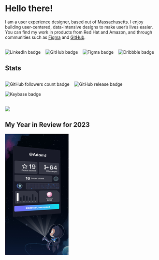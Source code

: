# Hello there!

I am a user experience designer, based out of Massachusetts. I enjoy building user-centered, data-intensive designs to make user’s lives easier. You can find my work in products from Red Hat and Amazon, and through communities such as [Figma](https://www.figma.com/@adamj) and [GitHub](https://www.github.com/adamj).

<div style="display: flex; flex-direction: row; flex-grow: 1; flex-wrap: wrap; justify-content: start; gap: 16px 16px; margin: 32px 0;">
  <a href="https://www.linkedin.com/ajjolicoeur" alt="link to my LinkedIn profile" style="text-decoration: none !important;">
    <img src="https://img.shields.io/badge/linkedin-profile?style=for-the-badge&logo=linkedin&color=%230A66C2" alt="LinkedIn badge" />
  </a>
  <a href="https://github.com/AdamJ" alt="Link to my GitHub profile" style="text-decoration: none !important;">
    <img src="https://img.shields.io/badge/github-profile?style=for-the-badge&logo=GitHub&color=%23181717" alt="GitHub badge" />
  </a>
  <a href="https://www.figma.com/@adamj" alt="Link to my Figma community page" style="text-decoration: none !important;">
    <img src="https://img.shields.io/badge/figma-profile?style=for-the-badge&logo=figma&logoColor=%23ffffff&color=%23F24E1E&" alt="Figma badge" />
  </a>
  <a href="https://dribbble.com/ajolicoeur" alt="Link to my Dribbble profile" style="text-decoration: none !important;">
    <img src="https://img.shields.io/badge/dribbble-profile?style=for-the-badge&logo=Dribbble&logoColor=%23ffffff&labelColor=23fff&color=%23EA4C89" alt="Dribbble badge" />
  </a>
</div>

<h2>Stats</h2>

<div style="display: flex; flex-direction: row; flex-grow: 1; flex-wrap: wrap; justify-content: start; gap: 16px 16px; margin: 32px 0;">
  <a href="https://github.com/AdamJ?tab=followers" alt="Link to followers list" style="text-decoration: none !important;">
    <img src="https://img.shields.io/github/followers/adamj?style=for-the-badge&logo=GitHub&logoColor=%23fff&link=https%3A%2F%2Fwww.github.com%2Fadamj" alt="GitHub followers count badge" />
  </a>
  <a href="https://github.com/AdamJ/AdamJ/releases" alt="Link to README releases" style="text-decoration: none !important;">
    <img src="https://img.shields.io/github/v/release/adamj/adamj?style=for-the-badge&logo=GitHub&logoColor=%23fff" alt="GitHub release badge" />
  </a>
  <a href="https://keybase.io/mindreeper2420" alt="Link to my Keybase profile" style="text-decoration: none !important;">
    <img src="https://img.shields.io/keybase/pgp/mindreeper2420?style=for-the-badge&logo=keybase&logoColor=%23fff" alt="Keybase badge" />
  </a>
</div>

<div style="display: flex; flex-direction: row; flex-grow: 1; flex-wrap: wrap; justify-content: start; content: flex-start; gap: 16px 16px;">
  <picture>
    <source
      srcset="https://github-readme-stats.vercel.app/api/top-langs/?username=adamj&langs_count=5&hide_title=true&disable_animations=true&theme=dark"
      media="(prefers-color-scheme: dark)"
    />
    <source
      srcset="https://github-readme-stats.vercel.app/api/top-langs/?username=adamj&langs_count=5&hide_title=true&disable_animations=true"
      media="(prefers-color-scheme: light), (prefers-color-scheme: no-preference)"
    />
    <img src="https://github-readme-stats.vercel.app/api/top-langs/?username=adamj" />
  </picture>
</div>

## My Year in Review for 2023
<img src="assets/AdamJ.jpeg" alt="Year in Review image" height="400" />

<!-- Icons from https://simpleicons.org -->
<!-- Badges from https://shields.io -->
<!-- Readme Stats from https://github.com/anuraghazra/github-readme-stats -->
